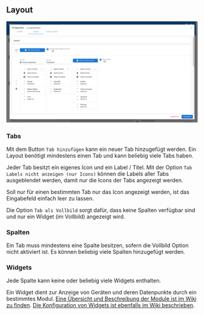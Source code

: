 ## Layout

![Layout](./layout.png)

### Tabs

Mit dem Button `Tab hinzufügen` kann ein neuer Tab hinzugefügt werden. Ein Layout benötigt mindestens einen Tab und kann beliebig viele Tabs haben.

Jeder Tab besitzt ein eigenes Icon und ein Label / Titel. Mit der Option `Tab Labels nicht anzeigen (nur Icons)` können die Labels aller Tabs ausgeblendet werden, damit nur die Icons der Tabs angezeigt werden.

Soll nur für einen bestimmten Tab nur das Icon angezeigt werden, ist das Eingabefeld einfach leer zu lassen.

Die Option `Tab als Vollbild` sorgt dafür, dass keine Spalten verfügbar sind und nur ein Widget (im Vollbild) angezeigt wird.

### Spalten

Ein Tab muss mindestens eine Spalte besitzen, sofern die Vollbild Option nicht aktiviert ist. Es können beliebig viele Spalten hinzugefügt werden.

### Widgets

Jede Spalte kann keine oder beliebig viele Widgets enthalten.

Ein Widget dient zur Anzeige von Geräten und deren Datenpunkte durch ein bestimmtes Modul. [Eine Übersicht und Beschreibung der Module ist im Wiki zu finden](./modules.md).
[Die Konfiguration von Widgets ist ebenfalls im Wiki beschrieben](./widgets.md).